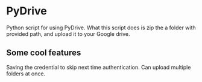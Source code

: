 # PyDrive
Python script for using PyDrive.
What this script does is zip the a folder with provided path, and upload it to your Google drive.

## Some cool features

Saving the credential to skip next time authentication.
Can upload multiple folders at once.

